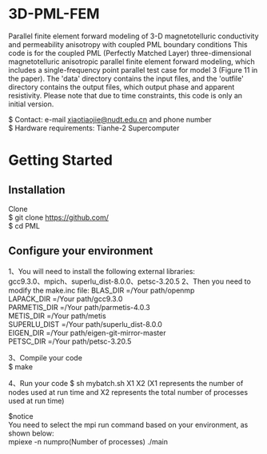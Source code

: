 # 3D-PML-FEM
Parallel finite element forward modeling of 3-D magnetotelluric conductivity and permeability anisotropy with coupled PML boundary conditions
This code is for the coupled PML (Perfectly Matched Layer) three-dimensional magnetotelluric anisotropic parallel finite element forward modeling, which includes a single-frequency point parallel test case for model 3 (Figure 11 in the paper). The 'data' directory contains the input files, and the 'outfile' directory contains the output files, which output phase and apparent resistivity. Please note that due to time constraints, this code is only an initial version.

$ Contact: e-mail xiaotiaojie@nudt.edu.cn and phone number  
$ Hardware requirements: Tianhe-2 Supercomputer  

# Getting Started
## Installation
Clone  
$ git clone https://github.com/  
$ cd PML

## Configure your environment
1、You will need to install the following external libraries:  
gcc9.3.0、mpich、superlu_dist-8.0.0、petsc-3.20.5 
2、Then you need to modify the make.inc file: 
BLAS_DIR     =/Your path/openmp  
LAPACK_DIR   =/Your path/gcc9.3.0  
PARMETIS_DIR =/Your path/parmetis-4.0.3  
METIS_DIR    =/Your path/metis  
SUPERLU_DIST =/Your path/superlu_dist-8.0.0  
EIGEN_DIR     =/Your path/eigen-git-mirror-master  
PETSC_DIR    =/Your path/petsc-3.20.5  

3、Compile your code  
$ make

4、Run your code
$ sh mybatch.sh X1 X2 (X1 represents the number of nodes used at run time and X2 represents the total number of processes used at run time)  

$notice  
You need to select the mpi run command based on your environment, as shown below:  
mpiexe -n numpro(Number of processes) ./main


